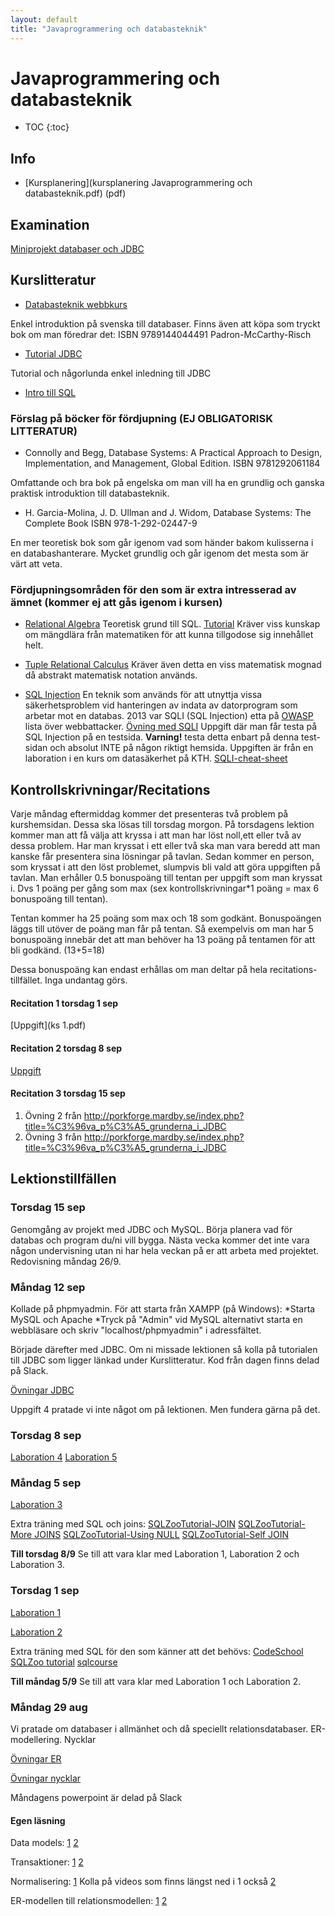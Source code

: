 ```yaml
---
layout: default
title: "Javaprogrammering och databasteknik"
---
```



Javaprogrammering och databasteknik
=========================================

* TOC
{:toc}

Info
----

* [Kursplanering](kursplanering Javaprogrammering och databasteknik.pdf) (pdf)


Examination
----
[Miniprojekt databaser och JDBC](miniprojekt.html)

Kurslitteratur
----
* [Databasteknik webbkurs](http://www.databasteknik.se/webbkursen/) 

Enkel introduktion på svenska till databaser. Finns även att köpa som tryckt bok om man föredrar det: ISBN 9789144044491 Padron-McCarthy-Risch 

* [Tutorial JDBC](http://www.tutorialspoint.com/jdbc/index.htm)

Tutorial och någorlunda enkel inledning till JDBC

* [Intro till SQL](http://www.w3schools.com/sql/)


  
### Förslag på böcker för fördjupning (EJ OBLIGATORISK LITTERATUR)


* Connolly and Begg, Database Systems: A Practical Approach to Design, Implementation, and Management, Global Edition. ISBN 9781292061184

Omfattande och bra bok på engelska om man vill ha en grundlig och ganska praktisk introduktion till databasteknik.
  
* H. Garcia-Molina, J. D. Ullman and J. Widom, Database Systems: The Complete Book  ISBN  978-1-292-02447-9

En mer teoretisk bok som går igenom vad som händer bakom kulisserna  i en databashanterare. Mycket grundlig och går igenom det mesta som är  värt att veta.

### Fördjupningsområden för den som är extra intresserad av ämnet (kommer ej att gås igenom i kursen)

* [Relational Algebra](https://en.wikipedia.org/wiki/Relational_algebra)
Teoretisk grund till SQL. [Tutorial](http://www.tutorialspoint.com/dbms/relational_algebra.htm) Kräver viss kunskap om mängdlära från matematiken för att kunna tillgodose sig innehållet helt.

* [Tuple Relational Calculus](https://en.wikipedia.org/wiki/Tuple_relational_calculus#Atoms)
Kräver även detta en viss matematisk mognad då abstrakt matematisk notation används.

* [SQL Injection](http://www.w3schools.com/sql/sql_injection.asp)
En teknik som används för att utnyttja vissa säkerhetsproblem vid hanteringen av indata av datorprogram som arbetar mot en databas. 2013 var SQLI (SQL Injection) etta på [OWASP](https://en.wikipedia.org/wiki/OWASP) lista över webbattacker.
[Övning med SQLI](sqli.pdf)
Uppgift där man får testa på SQL Injection på en testsida. **Varning!** testa detta enbart på denna test-sidan och absolut INTE på någon riktigt hemsida. Uppgiften är från en laboration i en kurs om datasäkerhet på KTH. 
[SQLI-cheat-sheet](https://www.netsparker.com/blog/web-security/sql-injection-cheat-sheet/)


Kontrollskrivningar/Recitations
----
Varje måndag eftermiddag kommer det presenteras två problem på kurshemsidan. Dessa ska lösas till torsdag morgon. På torsdagens lektion kommer man att få välja att kryssa i att man har löst noll,ett eller två av dessa problem. Har man kryssat i ett eller två ska man vara beredd att man kanske får presentera sina lösningar på tavlan. Sedan kommer en person, som kryssat i att den löst problemet, slumpvis bli vald att göra uppgiften på tavlan. Man erhåller 0.5 bonuspoäng till tentan per uppgift som man kryssat i. Dvs 1 poäng per gång som max (sex kontrollskrivningar*1 poäng = max 6 bonuspoäng till tentan). 

Tentan kommer ha 25 poäng som max och 18 som godkänt. Bonuspoängen läggs till utöver de poäng man får på tentan. Så exempelvis om man har 5 bonuspoäng innebär det att man behöver ha 13 poäng på tentamen för att bli godkänd. (13+5=18)

Dessa bonuspoäng kan endast erhållas om man deltar på hela recitations-tillfället. Inga undantag görs.

#### Recitation 1 torsdag 1 sep

[Uppgift](ks 1.pdf)

#### Recitation 2 torsdag 8 sep

[Uppgift](rec2.pdf)

#### Recitation 3 torsdag 15 sep

1. Övning 2 från http://porkforge.mardby.se/index.php?title=%C3%96va_p%C3%A5_grunderna_i_JDBC
2. Övning 3 från http://porkforge.mardby.se/index.php?title=%C3%96va_p%C3%A5_grunderna_i_JDBC

Lektionstillfällen
-------------------


### Torsdag 15 sep

Genomgång av projekt med JDBC och MySQL. Börja planera vad för databas och program du/ni vill bygga. Nästa vecka kommer det inte vara någon undervisning utan ni har hela veckan på er att arbeta med projektet. Redovisning måndag 26/9.

### Måndag 12 sep

Kollade på phpmyadmin. För att starta från XAMPP (på Windows):
  *Starta MySQL och Apache
  *Tryck på "Admin" vid MySQL alternativt starta en webbläsare och skriv "localhost/phpmyadmin" i adressfältet.

Började därefter med JDBC. Om ni missade lektionen så kolla på tutorialen till JDBC som ligger länkad under Kurslitteratur. Kod från dagen finns delad på Slack.

[Övningar JDBC](http://porkforge.mardby.se/index.php?title=%C3%96va_p%C3%A5_grunderna_i_JDBC) 

Uppgift 4 pratade vi inte något om på lektionen. Men fundera gärna på det.

### Torsdag 8 sep

[Laboration 4](http://porkforge.mardby.se/index.php?title=MySQL_Laboration_4_-_Mer_SELECT_och_funktioner#Funktionen_CONCAT.28.29)
[Laboration 5](http://porkforge.mardby.se/index.php?title=MySQL_Laboration_5_-_SELECT_med_LIKE_och_jokertecken)



### Måndag 5 sep
[Laboration 3](http://porkforge.mardby.se/index.php?title=MySQL_Laboration_3_-_SELECT_fr%C3%A5n_flera_tabeller_med_JOIN#SELECT_fr.C3.A5n_flera_tabeller)

Extra träning med SQL och joins:
[SQLZooTutorial-JOIN](http://sqlzoo.net/wiki/The_JOIN_operation)
[SQLZooTutorial-More JOINS](http://sqlzoo.net/wiki/More_JOIN_operations)
[SQLZooTutorial-Using NULL](http://sqlzoo.net/wiki/Using_Null)
[SQLZooTutorial-Self JOIN](http://sqlzoo.net/wiki/Self_join)

**Till torsdag 8/9** 
Se till att vara klar med Laboration 1, Laboration 2 och Laboration 3.

### Torsdag 1 sep

[Laboration 1](http://porkforge.mardby.se/index.php?title=MySQL_Laboration_1_-_B%C3%B6rja_%C3%B6va_p%C3%A5_MySQL)

[Laboration 2](http://porkforge.mardby.se/index.php?title=MySQL_Laboration_2_-_%C3%96vningar_p%C3%A5_%C3%A4ndra_f%C3%A4lt_och_v%C3%A4lja_poster)

Extra träning med SQL för den som känner att det behövs:
[CodeSchool](https://www.codeschool.com/courses/try-sql)
[SQLZoo tutorial](http://sqlzoo.net/wiki/SELECT_basics)
[sqlcourse](http://sqlcourse.com/)

**Till måndag 5/9** 
Se till att vara klar med Laboration 1 och Laboration 2.

### Måndag 29 aug

Vi pratade om databaser i allmänhet och då speciellt relationsdatabaser. ER-modellering. Nycklar

[Övningar ER](Övningar_ER.pdf)

[Övningar nycklar](Övningar_nycklar.pdf)

Måndagens powerpoint är delad på Slack

#### Egen läsning
Data models: [1](http://www.datamodel.com/index.php/articles/what-are-conceptual-logical-and-physical-data-models/) [2](https://en.wikipedia.org/wiki/ANSI-SPARC_Architecture)

Transaktioner: [1](https://en.wikipedia.org/wiki/Database_transaction) [2](https://en.wikipedia.org/wiki/ACID)

Normalisering: [1](http://porkforge.mardby.se/index.php?title=Normalisering) Kolla på videos som finns längst ned i 1 också
[2](http://www.databasteknik.se/webbkursen/normalisering/index.html)

ER-modellen till relationsmodellen: [1](http://databasteknik.se/webbkursen/er2relationer/index.html) [2](https://dbwebb.se/kunskap/kokbok-for-databasmodellering)


